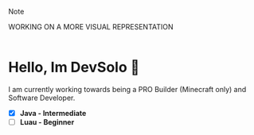 
> [!NOTE]
WORKING ON A MORE VISUAL REPRESENTATION
<br/>
<br/>

# Hello, Im DevSolo 👋
I am currently working towards being a PRO Builder (Minecraft only) and Software Developer.


- [x] **Java - Intermediate**
- [ ] **Luau - Beginner**
